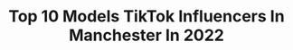 ---
title: Top 10 Models TikTok Influencers In Manchester In 2022
description: >-
  Find top models TikTok influencers in Manchester in 2022. Most popular hashtags: #fyp #foryou #manchester #foryoupage.
platform: TikTok
hits: 7
text_top: Analyze the most popular TikTok profiles on inBeat.
text_bottom: Our database has 7 TikTok influencers like this in Manchester, United Kingdom for you to contact.
profiles:
  - username: "khanam21"
    fullname: >-
      Khadija
    bio: >-
      🇧🇩🇬🇧 Follow me on instagram @makeupbykhadii
    location: "United Kingdom"
    followers: 19300
    engagement: 788
    commentsToLikes: 0.025229
    id: cka0ynlgmbzvw0i78roedgpxk
    verified: false
    hashtags: "#fy, #love, #cooking, #food"
  - username: "yogismithua"
    fullname: >-
      Yogi 
    bio: >-
      Dancer Model Traveler! 👽... Instagram 📸 yogismithua 🇬🇧 🇯🇲
    location: "United Kingdom"
    followers: 366800
    engagement: 1211
    commentsToLikes: 0.021437
    id: ck9kd9pqztak70j78hjb76ky2
    verified: false
    hashtags: "#music, #tiktokdance, #fyp, #dancer"
  - username: "josefmichael_"
    fullname: >-
      Joe Hall
    bio: >-
      Manchester lad
    location: "United Kingdom"
    followers: 33700
    engagement: 1022
    commentsToLikes: 0.016494
    id: ckblp4okagurq0j23srynax9j
    verified: false
    hashtags: "#fyp, #outfitinspiration, #autumnfashion, #tiktokfashion"
  - username: "thedantai"
    fullname: >-
      dantai
    bio: >-
      Fitness model from the UK💪🏾 Check out my Instagram for more! @dantai 650k
    location: "United Kingdom"
    followers: 119200
    engagement: 868
    commentsToLikes: 0.027851
    id: cka0zjojpfpub0i78ylxao5vk
    verified: false
    hashtags: "#fitboy, #fitboys, #gym, #fyp"
  - username: "mollhunterxoxo"
    fullname: >-
      Molly Hunter 
    bio: >-
      𝑀𝑜𝓁𝓁𝓎 / 21 ⇾ Model / Influencer ⇾ Beauty Queen 👑 OF link in insta bio 🤫
    location: "United Kingdom"
    followers: 17800
    engagement: 407
    commentsToLikes: 0.042814
    id: ckbf62by7vf650j23ir724j7g
    verified: false
    hashtags: "#linkinmybio, #trend, #fyp, #boohoo"
  - username: "bashvirkofficial"
    fullname: >-
      Bash virk
    bio: >-
      ❤️#velacrew..❤️ I’m Tiktok Prime Minster of UK🤗 🇵🇰🇬🇧
    location: "United Kingdom"
    followers: 101100
    engagement: 860
    commentsToLikes: 0.118575
    id: ck900orv4ajgq0j78aatozssm
    verified: false
    hashtags: "#pakistan, #abrarulhaq, #bashvirk, #foryou"
  - username: "charlieajw"
    fullname: >-
      Charlie Willis
    bio: >-
      quarantine queen in manc he/him 🏳️‍🌈 #BLM ✊ #ArrestTheKillersOfBreonnaTaylor
    location: "United Kingdom"
    followers: 18500
    engagement: 1992
    commentsToLikes: 0.050258
    id: ckai9ubwk9r980i78v4bfq7hv
    verified: false
    hashtags: "#uni, #unistudent, #dragrace, #dragqueen"
  - username: "killianmain"
    fullname: >-
      Killian Main // Rhiebelle
    bio: >-
      Award-Winning & Published Model Twitch Streamer - Rhiebelle London, UK 🔞
    location: "United Kingdom"
    followers: 2748
    engagement: 1691
    commentsToLikes: 0.095101
    id: ckck2khh5m15c0j23em5ef52q
    verified: false
    hashtags: "#dndcosplay, #twitch, #drag, #cosplay"
  - username: "izzaanoor35"
    fullname: >-
      DesiGirl 
    bio: >-
      🇬🇧British Pakistani🇵🇰 Model For Al-Saib https://www.facebook.com/alsiab786/
    location: "United Kingdom"
    followers: 15700
    engagement: 2294
    commentsToLikes: 0.310545
    id: ckavltxb1vbox0j23sf2qifvn
    verified: false
    hashtags: "#pashtosong, #nakhray, #modelling, #jaan"
  - username: "lennyrocks"
    fullname: >-
      Lenny and Vikki
    bio: >-
      Model for Zebedee Management 💙💛 Insta Lenny_rooney_zebedeemodel
    location: "United Kingdom"
    followers: 55000
    engagement: 2071
    commentsToLikes: 0.059293
    id: ckav0dojs61090j230sqxfn3k
    verified: false
    hashtags: "#4yp, #love, #fyp, #foryoupage"
---